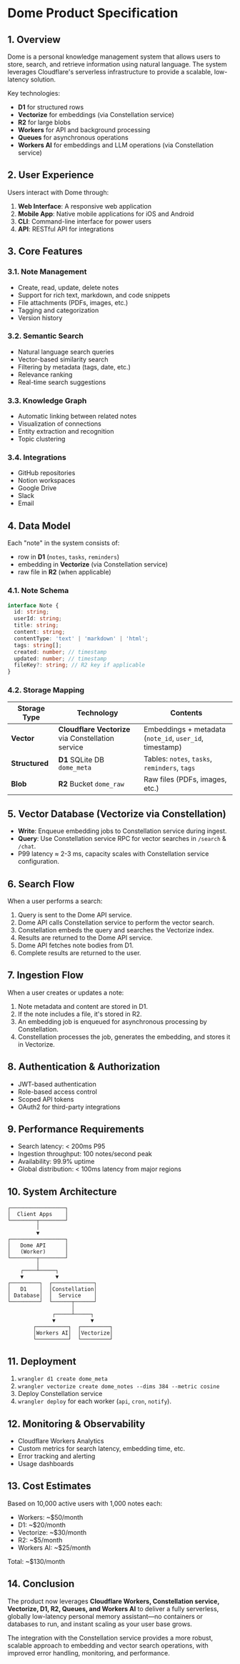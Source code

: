 # Dome Product Specification

## 1. Overview

Dome is a personal knowledge management system that allows users to store, search, and retrieve information using natural language. The system leverages Cloudflare's serverless infrastructure to provide a scalable, low-latency solution.

Key technologies:

- **D1** for structured rows
- **Vectorize** for embeddings (via Constellation service)
- **R2** for large blobs
- **Workers** for API and background processing
- **Queues** for asynchronous operations
- **Workers AI** for embeddings and LLM operations (via Constellation service)

## 2. User Experience

Users interact with Dome through:

1. **Web Interface**: A responsive web application
2. **Mobile App**: Native mobile applications for iOS and Android
3. **CLI**: Command-line interface for power users
4. **API**: RESTful API for integrations

## 3. Core Features

### 3.1. Note Management

- Create, read, update, delete notes
- Support for rich text, markdown, and code snippets
- File attachments (PDFs, images, etc.)
- Tagging and categorization
- Version history

### 3.2. Semantic Search

- Natural language search queries
- Vector-based similarity search
- Filtering by metadata (tags, date, etc.)
- Relevance ranking
- Real-time search suggestions

### 3.3. Knowledge Graph

- Automatic linking between related notes
- Visualization of connections
- Entity extraction and recognition
- Topic clustering

### 3.4. Integrations

- GitHub repositories
- Notion workspaces
- Google Drive
- Slack
- Email

## 4. Data Model

Each "note" in the system consists of:

- row in **D1** (`notes`, `tasks`, `reminders`)
- embedding in **Vectorize** (via Constellation service)
- raw file in **R2** (when applicable)

### 4.1. Note Schema

```typescript
interface Note {
  id: string;
  userId: string;
  title: string;
  content: string;
  contentType: 'text' | 'markdown' | 'html';
  tags: string[];
  created: number; // timestamp
  updated: number; // timestamp
  fileKey?: string; // R2 key if applicable
}
```

### 4.2. Storage Mapping

| Storage Type   | Technology                                         | Contents                                                |
| -------------- | -------------------------------------------------- | ------------------------------------------------------- |
| **Vector**     | **Cloudflare Vectorize** via Constellation service | Embeddings + metadata (`note_id`, `user_id`, timestamp) |
| **Structured** | **D1** SQLite DB `dome_meta`                       | Tables: `notes`, `tasks`, `reminders`, `tags`           |
| **Blob**       | **R2** Bucket `dome_raw`                           | Raw files (PDFs, images, etc.)                          |

## 5. Vector Database (Vectorize via Constellation)

- **Write**: Enqueue embedding jobs to Constellation service during ingest.
- **Query**: Use Constellation service RPC for vector searches in `/search` & `/chat`.
- P99 latency ≈ 2-3 ms, capacity scales with Constellation service configuration.

## 6. Search Flow

When a user performs a search:

1. Query is sent to the Dome API service.
2. Dome API calls Constellation service to perform the vector search.
3. Constellation embeds the query and searches the Vectorize index.
4. Results are returned to the Dome API service.
5. Dome API fetches note bodies from D1.
6. Complete results are returned to the user.

## 7. Ingestion Flow

When a user creates or updates a note:

1. Note metadata and content are stored in D1.
2. If the note includes a file, it's stored in R2.
3. An embedding job is enqueued for asynchronous processing by Constellation.
4. Constellation processes the job, generates the embedding, and stores it in Vectorize.

## 8. Authentication & Authorization

- JWT-based authentication
- Role-based access control
- Scoped API tokens
- OAuth2 for third-party integrations

## 9. Performance Requirements

- Search latency: < 200ms P95
- Ingestion throughput: 100 notes/second peak
- Availability: 99.9% uptime
- Global distribution: < 100ms latency from major regions

## 10. System Architecture

```
┌─────────────────┐
│  Client Apps    │
└────────┬────────┘
         │
         ▼
┌─────────────────┐
│   Dome API      │
│   (Worker)      │
└────────┬────────┘
         │
    ┌────┴─────┐
    ▼          ▼
┌─────────┐  ┌─────────────┐
│   D1    │  │Constellation│
│ Database│  │  Service    │
└─────────┘  └──────┬──────┘
                    │
              ┌─────┴─────┐
              ▼           ▼
        ┌──────────┐  ┌─────────┐
        │Workers AI│  │Vectorize│
        └──────────┘  └─────────┘
```

## 11. Deployment

1. `wrangler d1 create dome_meta`
2. `wrangler vectorize create dome_notes --dims 384 --metric cosine`
3. Deploy Constellation service
4. `wrangler deploy` for each worker (`api`, `cron`, `notify`).

## 12. Monitoring & Observability

- Cloudflare Workers Analytics
- Custom metrics for search latency, embedding time, etc.
- Error tracking and alerting
- Usage dashboards

## 13. Cost Estimates

Based on 10,000 active users with 1,000 notes each:

- Workers: ~$50/month
- D1: ~$20/month
- Vectorize: ~$30/month
- R2: ~$5/month
- Workers AI: ~$25/month

Total: ~$130/month

## 14. Conclusion

The product now leverages **Cloudflare Workers, Constellation service, Vectorize, D1, R2, Queues, and Workers AI** to deliver a fully serverless, globally low-latency personal memory assistant—no containers or databases to run, and instant scaling as your user base grows.

The integration with the Constellation service provides a more robust, scalable approach to embedding and vector search operations, with improved error handling, monitoring, and performance.
